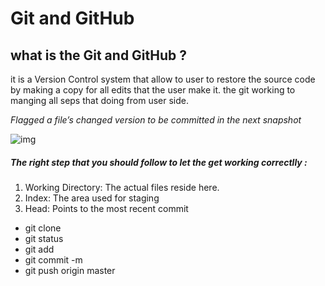 # Git and GitHub

## what is the Git and GitHub ?

it is a Version Control system that allow to user to restore the source code by making a copy for all edits that the user make it. the git working to manging all seps that doing from user side.

*Flagged a file’s changed version to be committed in the next snapshot*

![img](https://blog.udemy.com/wp-content/uploads/2015/08/image066.png)

##### The right step that you should follow to let the get working correctlly :
1. Working Directory: The actual files reside here.
2. Index: The area used for staging
3. Head: Points to the most recent commit

- git clone
- git status
- git add
- git commit -m 
- git push origin master
